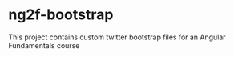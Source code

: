 # ng2f-bootstrap

This project contains custom twitter bootstrap files for an Angular Fundamentals course
